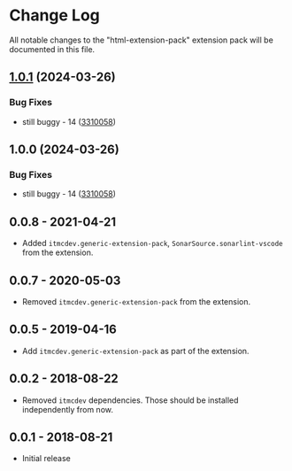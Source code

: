 # Change Log

All notable changes to the "html-extension-pack" extension pack will be documented in this file.

## [1.0.1](https://github.com/ITMCdev/vscode-extensions/compare/html-extension-pack-v1.0.0...html-extension-pack-v1.0.1) (2024-03-26)


### Bug Fixes

* still buggy - 14 ([3310058](https://github.com/ITMCdev/vscode-extensions/commit/3310058b0fa82ef15cbcb983946897a2c09a98f6))

## 1.0.0 (2024-03-26)


### Bug Fixes

* still buggy - 14 ([3310058](https://github.com/ITMCdev/vscode-extensions/commit/3310058b0fa82ef15cbcb983946897a2c09a98f6))

## 0.0.8 - 2021-04-21

- Added `itmcdev.generic-extension-pack`, `SonarSource.sonarlint-vscode` from the extension.

## 0.0.7 - 2020-05-03

- Removed `itmcdev.generic-extension-pack` from the extension.

## 0.0.5 - 2019-04-16

- Add `itmcdev.generic-extension-pack` as part of the extension.

## 0.0.2 - 2018-08-22

- Removed `itmcdev` dependencies. Those should be installed independently from now.

## 0.0.1 - 2018-08-21

- Initial release
